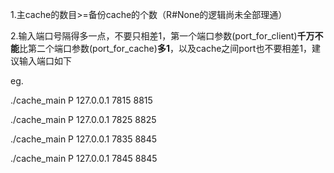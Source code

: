 1.主cache的数目>=备份cache的个数（R#None的逻辑尚未全部理通）

2.输入端口号隔得多一点，不要只相差1，第一个端口参数(port_for_client)**千万不能**比第二个端口参数(port_for_cache)**多1**，以及cache之间port也不要相差1，建议输入端口如下

eg.

./cache_main P 127.0.0.1 7815 8815

./cache_main P 127.0.0.1 7825 8825

./cache_main P 127.0.0.1 7835 8845

./cache_main P 127.0.0.1 7845 8845
